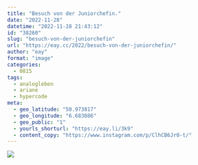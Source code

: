 ```yaml
---
title: "Besuch von der Juniorchefin."
date: "2022-11-28"
datetime: "2022-11-28 21:43:12"
id: "38260"
slug: "besuch-von-der-juniorchefin"
url: "https://eay.cc/2022/besuch-von-der-juniorchefin/"
author: "eay"
format: "image"
categories:
  - 0815
tags:
  - analogleben
  - ariane
  - hypercode
meta:
  - geo_latitude: "50.973817"
  - geo_longitude: "6.683086"
  - geo_public: "1"
  - yourls_shorturl: "https://eay.li/3k9"
  - content_copy: "https://www.instagram.com/p/ClhCB6Jr0-t/"
---
```


![](https://eay.cc/uploads/2022/juniorchefin.jpg)
